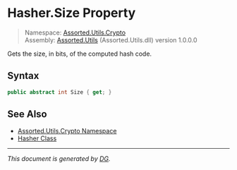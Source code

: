 ﻿# Hasher.Size Property

> Namespace: [Assorted.Utils.Crypto](_toc.Assorted.Utils.md#Assorted.Utils.Crypto%20Namespace)\
> Assembly: [Assorted.Utils](_toc.Assorted.Utils.md) (Assorted.Utils.dll) version 1.0.0.0

Gets the size, in bits, of the computed hash code.

## Syntax

```csharp
public abstract int Size { get; }
```

## See Also

- [Assorted.Utils.Crypto Namespace](_toc.Assorted.Utils.md#Assorted.Utils.Crypto%20Namespace)
- [Hasher Class](Assorted.Utils.Crypto.Hasher.md)

---

_This document is generated by [DG](https://github.com/Khojasteh/dg)._
